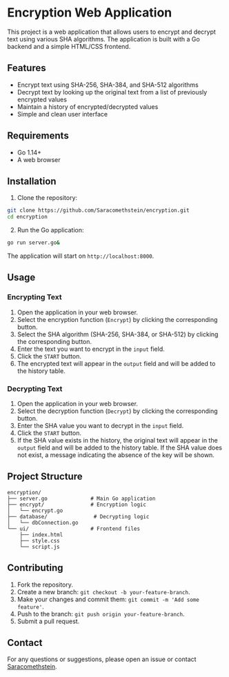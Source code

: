 
# Encryption Web Application

This project is a web application that allows users to encrypt and decrypt text using various SHA algorithms. The application is built with a Go backend and a simple HTML/CSS frontend.

## Features

- Encrypt text using SHA-256, SHA-384, and SHA-512 algorithms
- Decrypt text by looking up the original text from a list of previously encrypted values
- Maintain a history of encrypted/decrypted values
- Simple and clean user interface

## Requirements

- Go 1.14+
- A web browser

## Installation

1. Clone the repository:

```bash
git clone https://github.com/Saracomethstein/encryption.git
cd encryption
```

2. Run the Go application:

```bash
go run server.go&
```

The application will start on `http://localhost:8000`.

## Usage

### Encrypting Text

1. Open the application in your web browser.
2. Select the encryption function (`Encrypt`) by clicking the corresponding button.
3. Select the SHA algorithm (SHA-256, SHA-384, or SHA-512) by clicking the corresponding button.
4. Enter the text you want to encrypt in the `input` field.
5. Click the `START` button.
6. The encrypted text will appear in the `output` field and will be added to the history table.

### Decrypting Text

1. Open the application in your web browser.
2. Select the decryption function (`Decrypt`) by clicking the corresponding button.
3. Enter the SHA value you want to decrypt in the `input` field.
4. Click the `START` button.
5. If the SHA value exists in the history, the original text will appear in the `output` field and will be added to the history table. If the SHA value does not exist, a message indicating the absence of the key will be shown.

## Project Structure

```
encryption/
├── server.go              # Main Go application
├── encrypt/               # Encryption logic
│   └── encrypt.go
├── database/               # Decrypting logic
│   └── dbConnection.go
└── ui/                    # Frontend files
    ├── index.html
    ├── style.css
    └── script.js

```

## Contributing

1. Fork the repository.
2. Create a new branch: `git checkout -b your-feature-branch`.
3. Make your changes and commit them: `git commit -m 'Add some feature'`.
4. Push to the branch: `git push origin your-feature-branch`.
5. Submit a pull request.

## Contact

For any questions or suggestions, please open an issue or contact [Saracomethstein](https://github.com/Saracomethstein).